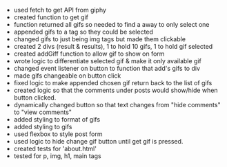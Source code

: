 - used fetch to get API from giphy
- created function to get gif
- function returned all gifs so needed to find a away to only select one 
- appended gifs to a tag so they could be selected
- changed gifs to just being img tags but made them clickable
- created 2 divs (result & results), 1 to hold 10 gifs, 1 to hold gif selected
- created addGiff function to allow gif to show on form
- wrote logic to differentiate selected gif & make it only available gif
- changed event listener on button to function that add's gifs to div 
- made gifs changeable on button click
- fixed logic to make appended chosen gif return back to the list of gifs
- created logic so that the comments under posts would show/hide when button clicked.
- dynamically changed button so that text changes from "hide comments" to "view comments"
- added styling to format of gifs
- added styling to gifs
- used flexbox to style post form
- used logic to hide change gif button until get gif is pressed.
- created tests for 'about.html'
- tested for p, img, h1, main tags
